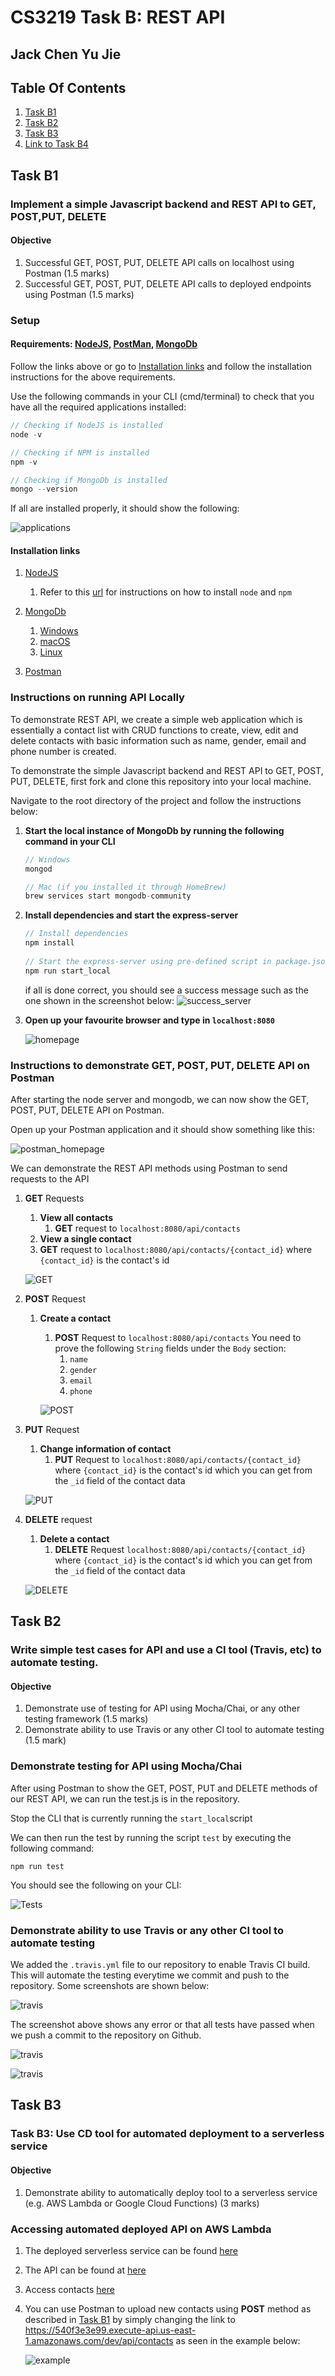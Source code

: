 # CS3219 Task B: REST API

## Jack Chen Yu Jie

## Table Of Contents

1. [Task B1](#Task-B1)
2. [Task B2](#Task-B2)
3. [Task B3](#Task-B3)
4. [Link to Task B4](https://github.com/Jackimaru96/CS3219_TaskB4#Task-B4)

## Task B1

### Implement a simple Javascript backend and REST API to GET, POST,PUT, DELETE 

#### **Objective**

1. Successful GET, POST, PUT, DELETE API calls on localhost using Postman (1.5 marks)
2. Successful GET, POST, PUT, DELETE API calls to deployed endpoints using Postman (1.5 marks)

### Setup

#### **Requirements**:  [NodeJS](https://nodejs.org/en/download/), [PostMan](https://www.postman.com/downloads/), [MongoDb](https://www.mongodb.com/try#community)

Follow the links above or go to [Installation links](#installation-links) and follow the installation instructions for the above requirements.

Use the following commands in your CLI (cmd/terminal) to check that you have all the required applications installed:

````C
// Checking if NodeJS is installed
node -v

// Checking if NPM is installed
npm -v

// Checking if MongoDb is installed
mongo --version
````

If all are installed properly, it should show the following:

![applications](./screenshots/applications.png)

#### **Installation links**

1. [NodeJS](https://nodejs.org/en/download/)
   1. Refer to this [url](https://docs.npmjs.com/downloading-and-installing-node-js-and-npm) for instructions on how to install `node` and `npm`
2. [MongoDb](https://www.mongodb.com/try#community)
   1. [Windows](https://docs.npmjs.com/downloading-and-installing-node-js-and-npm)
   2. [macOS](https://docs.mongodb.com/manual/tutorial/install-mongodb-on-os-x/)
   3. [Linux](https://docs.mongodb.com/manual/administration/install-on-linux/)

3. [Postman](https://www.postman.com/downloads/)

### Instructions on running API Locally

To demonstrate REST API, we create a simple web application which is essentially a contact list with CRUD functions to create, view, edit and delete contacts with basic information such as name, gender, email and phone number is created.

To demonstrate the simple Javascript backend and REST API to GET, POST, PUT, DELETE, first fork and clone this repository into your local machine. 

Navigate to the root directory of the project and follow the instructions below:

1. **Start the local instance of MongoDb by running the following command in your CLI**

   ````C
   // Windows
   mongod 
   
   // Mac (if you installed it through HomeBrew)
   brew services start mongodb-community
   ````

   

2. **Install dependencies and start the express-server** 

   ````C
   // Install dependencies
   npm install
       
   // Start the express-server using pre-defined script in package.json
   npm run start_local
   ````

   if all is done correct, you should see a success message such as the one shown in the screenshot below:
   ![success_server](./screenshots/server_started.png)

3. **Open up your favourite browser and type in `localhost:8080`**

   ![homepage](./screenshots/homepage.png)

### Instructions to demonstrate GET, POST, PUT, DELETE API on Postman

After starting the node server and mongodb, we can now show the GET, POST, PUT, DELETE API on Postman.

Open up your Postman application and it should show something like this:

![postman_homepage](./screenshots/pmhomepage.png)



We can demonstrate the REST API methods using Postman to send requests to the API

1. **GET** Requests

   1. **View all contacts**
      1. **GET** request to `localhost:8080/api/contacts`
   2.  **View a single contact**
      1. **GET** request to `localhost:8080/api/contacts/{contact_id}` where `{contact_id}` is the contact's id 

   ![GET](./screenshots/Successful_GET.png)
   
2. **POST** Request

   1. **Create a contact**

      1. **POST** Request to `localhost:8080/api/contacts`
         You need to prove the following `String` fields under the `Body` section:
         1. `name`
         2. `gender`
         3. `email`
         4. `phone`

      ![POST](./screenshots/Successful_POST.png)

3. **PUT** Request

   1. **Change information of contact**
      1. **PUT** Request to `localhost:8080/api/contacts/{contact_id}` where `{contact_id}` is the contact's id which you can get from the `_id` field of the contact data

   ![PUT](./screenshots/Successful_PUT.png)
   
4. **DELETE** request

   1. **Delete a contact**
      1. **DELETE** Request `localhost:8080/api/contacts/{contact_id}` where `{contact_id}` is the contact's id which you can get from the `_id` field of the contact data

   ![DELETE](./screenshots/Successful_DELETE.png)



## Task B2

### Write simple test cases for API and use a CI tool (Travis, etc) to automate testing. 

#### **Objective**

1. Demonstrate use of testing for API using Mocha/Chai, or any other testing framework (1.5 marks)
2. Demonstrate ability to use Travis or any other CI tool to automate testing (1.5 mark)

### Demonstrate testing for API using Mocha/Chai

After using Postman to show the GET, POST, PUT and DELETE methods of our REST API, we can run the test.js is in the repository.

Stop the CLI that is currently running the `start_local`script

We can then run the test by running the script `test` by executing the following command:

````
npm run test
````

You should see the following on your CLI:

![Tests](./screenshots/test.png)



### Demonstrate ability to use Travis or any other CI tool to automate testing

We added the `.travis.yml` file to our repository to enable Travis CI build. This will automate the testing everytime we commit and push to the repository. Some screenshots are shown below:

![travis](./screenshots/travis.png)

The screenshot above shows any error or that all tests have passed when we push a commit to the repository on Github.



![travis](./screenshots/travis1.png)

![travis](./screenshots/travis2.png)



## Task B3

### Task B3: Use CD tool for automated deployment to a serverless service

#### **Objective**

1. Demonstrate ability to automatically deploy tool to a serverless service (e.g. AWS Lambda or Google Cloud Functions) (3 marks)

### Accessing automated deployed API on AWS Lambda

1. The deployed serverless service can be found [here](https://540f3e3e99.execute-api.us-east-1.amazonaws.com/dev)

2. The API can be found at [here](https://540f3e3e99.execute-api.us-east-1.amazonaws.com/dev/api)

3. Access contacts [here](https://540f3e3e99.execute-api.us-east-1.amazonaws.com/dev/api/contacts)

4. You can use Postman to upload new contacts using **POST** method as described in [Task B1](#Task-B1) by simply changing the link to https://540f3e3e99.execute-api.us-east-1.amazonaws.com/dev/api/contacts as seen in the example below:

   ![example](./screenshots/serverless_post.png)